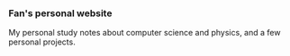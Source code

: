 ### Fan's personal website
My personal study notes about computer science and physics, and a few personal projects.
